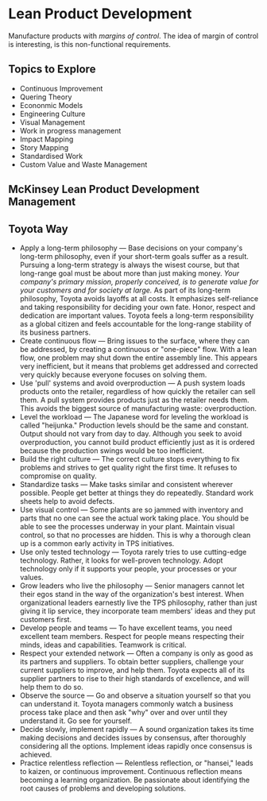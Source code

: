 # Lean Product Development

Manufacture products with *margins of control*. The idea of margin of control is interesting, is this non-functional requirements.

## Topics to Explore

- Continuous Improvement
- Quering Theory
- Econonmic Models
- Engineering Culture
- Visual Management
- Work in progress management
- Impact Mapping
- Story Mapping
- Standardised Work
- Custom Value and Waste Management

## McKinsey Lean Product Development Management

### 

## Toyota Way

- Apply a long-term philosophy — Base decisions on your company's long-term philosophy, even if your short-term goals suffer as a result. Pursuing a long-term strategy is always the wisest course, but that long-range goal must be about more than just making money. *Your company's primary mission, properly conceived, is to generate value for your customers and for society at large.* As part of its long-term philosophy, Toyota avoids layoffs at all costs. It emphasizes self-reliance and taking responsibility for deciding your own fate. Honor, respect and dedication are important values. Toyota feels a long-term responsibility as a global citizen and feels accountable for the long-range stability of its business partners.
- Create continuous flow — Bring issues to the surface, where they can be addressed, by creating a continuous or "one-piece" flow. With a lean flow, one problem may shut down the entire assembly line. This appears very inefficient, but it means that problems get addressed and corrected very quickly because everyone focuses on solving them.
- Use 'pull' systems and avoid overproduction — A push system loads products onto the retailer, regardless of how quickly the retailer can sell them. A pull system provides products just as the retailer needs them. This avoids the biggest source of manufacturing waste: overproduction.
- Level the workload — The Japanese word for leveling the workload is called "heijunka." Production levels should be the same and constant. Output should not vary from day to day. Although you seek to avoid overproduction, you cannot build product efficiently just as it is ordered because the production swings would be too inefficient.
- Build the right culture — The correct culture stops everything to fix problems and strives to get quality right the first time. It refuses to compromise on quality.
- Standardize tasks — Make tasks similar and consistent wherever possible. People get better at things they do repeatedly. Standard work sheets help to avoid defects.
- Use visual control — Some plants are so jammed with inventory and parts that no one can see the actual work taking place. You should be able to see the processes underway in your plant. Maintain visual control, so that no processes are hidden. This is why a thorough clean up is a common early activity in TPS initiatives.
- Use only tested technology — Toyota rarely tries to use cutting-edge technology. Rather, it looks for well-proven technology. Adopt technology only if it supports your people, your processes or your values.
- Grow leaders who live the philosophy — Senior managers cannot let their egos stand in the way of the organization's best interest. When organizational leaders earnestly live the TPS philosophy, rather than just giving it lip service, they incorporate team members' ideas and they put customers first.
- Develop people and teams — To have excellent teams, you need excellent team members. Respect for people means respecting their minds, ideas and capabilities. Teamwork is critical.
- Respect your extended network — Often a company is only as good as its partners and suppliers. To obtain better suppliers, challenge your current suppliers to improve, and help them. Toyota expects all of its supplier partners to rise to their high standards of excellence, and will help them to do so.
- Observe the source — Go and observe a situation yourself so that you can understand it. Toyota managers commonly watch a business process take place and then ask "why" over and over until they understand it. Go see for yourself.
- Decide slowly, implement rapidly — A sound organization takes its time making decisions and decides issues by consensus, after thoroughly considering all the options. Implement ideas rapidly once consensus is achieved.
- Practice relentless reflection — Relentless reflection, or "hansei," leads to kaizen, or continuous improvement. Continuous reflection means becoming a learning organization. Be passionate about identifying the root causes of problems and developing solutions.


